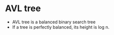 # AVL tree

* AVL tree is a balanced binary search tree 
* If a tree is perfectly balanced, its height is log n.
